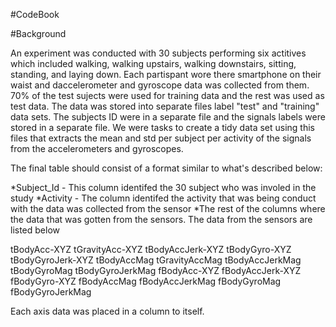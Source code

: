 #CodeBook 

#Background

An experiment was conducted with 30 subjects performing six actitives which included walking, walking upstairs, walking downstairs, sitting, standing, and laying down. Each partispant wore there smartphone on their waist and daccelerometer and gyroscope data was collected from them. 70% of the test sujects were used for training data and the rest was used as test data. The data was stored into separate files label "test" and "training" data sets. The subjects ID were in a separate file and the signals labels were stored in a separate file. We were tasks to create a tidy data set using this files that extracts the mean and std per subject per activity of the signals from the accelerometers and gyroscopes.  

The final table should consist of a format similar to what's described below:

*Subject_Id - This column identifed the 30 subject who was involed in the study
*Activity - The column identifed the activity that was being conduct with the data was collected from the sensor
*The rest of the columns where the data that was gotten from the sensors. The data from the sensors are listed below

tBodyAcc-XYZ
tGravityAcc-XYZ
tBodyAccJerk-XYZ
tBodyGyro-XYZ
tBodyGyroJerk-XYZ
tBodyAccMag
tGravityAccMag
tBodyAccJerkMag
tBodyGyroMag
tBodyGyroJerkMag
fBodyAcc-XYZ
fBodyAccJerk-XYZ
fBodyGyro-XYZ
fBodyAccMag
fBodyAccJerkMag
fBodyGyroMag
fBodyGyroJerkMag

Each axis data was placed in a column to itself. 
